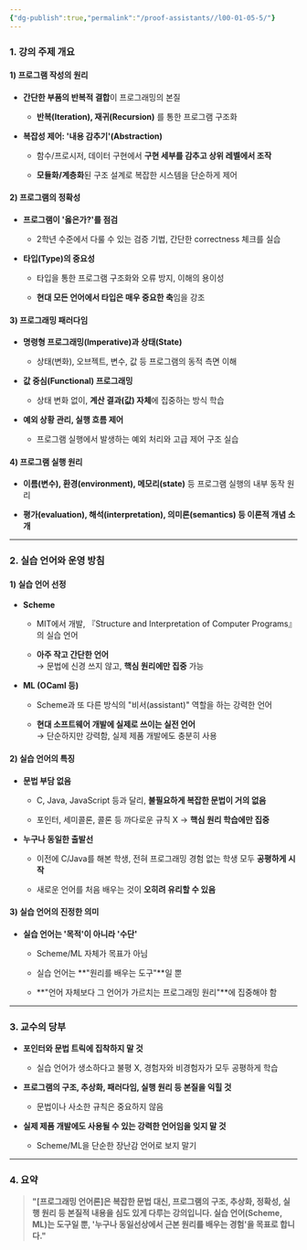 ```yaml
---
{"dg-publish":true,"permalink":"/proof-assistants//l00-01-05-5/"}
---
```


### 1. 강의 주제 개요

#### 1) **프로그램 작성의 원리**

- **간단한 부품의 반복적 결합**이 프로그래밍의 본질
    
    - **반복(Iteration), 재귀(Recursion)** 를 통한 프로그램 구조화
        
- **복잡성 제어: '내용 감추기'(Abstraction)**
    
    - 함수/프로시저, 데이터 구현에서 **구현 세부를 감추고 상위 레벨에서 조작**
        
    - **모듈화/계층화**된 구조 설계로 복잡한 시스템을 단순하게 제어
        

#### 2) **프로그램의 정확성**

- **프로그램이 '옳은가?'를 점검**
    
    - 2학년 수준에서 다룰 수 있는 검증 기법, 간단한 correctness 체크를 실습
        
- **타입(Type)의 중요성**
    
    - 타입을 통한 프로그램 구조화와 오류 방지, 이해의 용이성
        
    - **현대 모든 언어에서 타입은 매우 중요한 축**임을 강조
        

#### 3) **프로그래밍 패러다임**

- **명령형 프로그래밍(Imperative)과 상태(State)**
    
    - 상태(변화), 오브젝트, 변수, 값 등 프로그램의 동적 측면 이해
        
- **값 중심(Functional) 프로그래밍**
    
    - 상태 변화 없이, **계산 결과(값) 자체**에 집중하는 방식 학습
        
- **예외 상황 관리, 실행 흐름 제어**
    
    - 프로그램 실행에서 발생하는 예외 처리와 고급 제어 구조 실습
        

#### 4) **프로그램 실행 원리**

- **이름(변수), 환경(environment), 메모리(state)** 등 프로그램 실행의 내부 동작 원리
    
- **평가(evaluation), 해석(interpretation), 의미론(semantics) 등 이론적 개념 소개**
    

---

### 2. 실습 언어와 운영 방침

#### 1) **실습 언어 선정**

- **Scheme**
    
    - MIT에서 개발, 『Structure and Interpretation of Computer Programs』의 실습 언어
        
    - **아주 작고 간단한 언어**  
        → 문법에 신경 쓰지 않고, **핵심 원리에만 집중** 가능
        
- **ML (OCaml 등)**
    
    - Scheme과 또 다른 방식의 "비서(assistant)" 역할을 하는 강력한 언어
        
    - **현대 소프트웨어 개발에 실제로 쓰이는 실전 언어**  
        → 단순하지만 강력함, 실제 제품 개발에도 충분히 사용
        

#### 2) **실습 언어의 특징**

- **문법 부담 없음**
    
    - C, Java, JavaScript 등과 달리, **불필요하게 복잡한 문법이 거의 없음**
        
    - 포인터, 세미콜론, 콜론 등 까다로운 규칙 X → **핵심 원리 학습에만 집중**
        
- **누구나 동일한 출발선**
    
    - 이전에 C/Java를 해본 학생, 전혀 프로그래밍 경험 없는 학생 모두 **공평하게 시작**
        
    - 새로운 언어를 처음 배우는 것이 **오히려 유리할 수 있음**
        

#### 3) **실습 언어의 진정한 의미**

- **실습 언어는 '목적'이 아니라 '수단'**
    
    - Scheme/ML 자체가 목표가 아님
        
    - 실습 언어는 **"원리를 배우는 도구"**일 뿐
        
    - **"언어 자체보다 그 언어가 가르치는 프로그래밍 원리"**에 집중해야 함
        

---

### 3. 교수의 당부

- **포인터와 문법 트릭에 집착하지 말 것**
    
    - 실습 언어가 생소하다고 불평 X, 경험자와 비경험자가 모두 공평하게 학습
        
- **프로그램의 구조, 추상화, 패러다임, 실행 원리 등 본질을 익힐 것**
    
    - 문법이나 사소한 규칙은 중요하지 않음
        
- **실제 제품 개발에도 사용될 수 있는 강력한 언어임을 잊지 말 것**
    
    - Scheme/ML을 단순한 장난감 언어로 보지 말기
        

---

### 4. 요약

> **"[프로그래밍 언어론]은 복잡한 문법 대신, 프로그램의 구조, 추상화, 정확성, 실행 원리 등 본질적 내용을 심도 있게 다루는 강의입니다. 실습 언어(Scheme, ML)는 도구일 뿐, '누구나 동일선상에서 근본 원리를 배우는 경험'을 목표로 합니다."**
